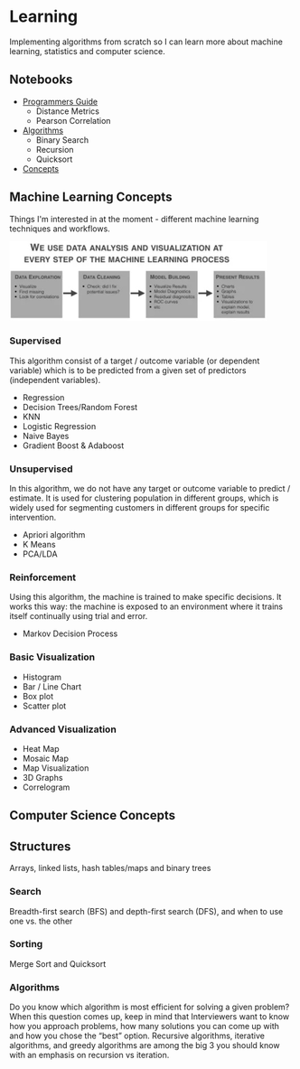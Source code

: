 # Learning
Implementing algorithms from scratch so I can learn more about machine learning, statistics and computer science.

## Notebooks

- [Programmers Guide](programmers_guide.ipynb)
    - Distance Metrics
    - Pearson Correlation
- [Algorithms](algorithms.ipynb)
    - Binary Search
    - Recursion
    - Quicksort
- [Concepts](concepts.ipynb)

## Machine Learning Concepts

Things I'm interested in at the moment - different machine learning techniques and workflows.

![workflow](resources/ml_steps.png)

### Supervised
This algorithm consist of a target / outcome variable (or dependent variable) which is to be predicted from a given set of predictors (independent variables).
- Regression
- Decision Trees/Random Forest
- KNN
- Logistic Regression
- Naive Bayes
- Gradient Boost & Adaboost

### Unsupervised
 In this algorithm, we do not have any target or outcome variable to predict / estimate.  It is used for clustering population in different groups, which is widely used for segmenting customers in different groups for specific intervention.
- Apriori algorithm
- K Means
- PCA/LDA

### Reinforcement
Using this algorithm, the machine is trained to make specific decisions. It works this way: the machine is exposed to an environment where it trains itself continually using trial and error.
- Markov Decision Process

### Basic Visualization
- Histogram
- Bar / Line Chart
- Box plot
- Scatter plot

### Advanced Visualization
- Heat Map
- Mosaic Map
- Map Visualization
- 3D Graphs
- Correlogram

## Computer Science Concepts

## Structures
Arrays, linked lists, hash tables/maps and binary trees

### Search
Breadth-first search (BFS) and depth-first search (DFS), and when to use one vs. the other

### Sorting
Merge Sort and Quicksort

### Algorithms
Do you know which algorithm is most efficient for solving a given problem? When this question comes up, keep in mind that Interviewers want to know how you approach problems, how many solutions you can come up with and how you chose the “best” option. Recursive algorithms, iterative algorithms, and greedy algorithms are among the big 3 you should know with an emphasis on recursion vs iteration.